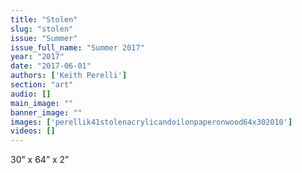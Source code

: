 ```yaml
---
title: "Stolen"
slug: "stolen"
issue: "Summer"
issue_full_name: "Summer 2017"
year: "2017"
date: "2017-06-01"
authors: ['Keith Perelli']
section: "art"
audio: []
main_image: ""
banner_image: ""
images: ['perellik41stolenacrylicandoilonpaperonwood64x302010']
videos: []
---
```

30” x 64” x 2”

